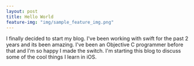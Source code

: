```yaml
---
layout: post
title: Hello World
feature-img: "img/sample_feature_img.png"
---
```

I finally decided to start my blog. I've been working with swift for the past 2 years and its been amazing. I've been an Objective C programmer before that and I'm so happy I made the switch. I'm starting this blog to discuss some of the cool things I learn in iOS.